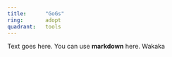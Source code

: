 ```yaml
---
title:      "GoGs"
ring:       adopt
quadrant:   tools
---
```


Text goes here. You can use **markdown** here. Wakaka